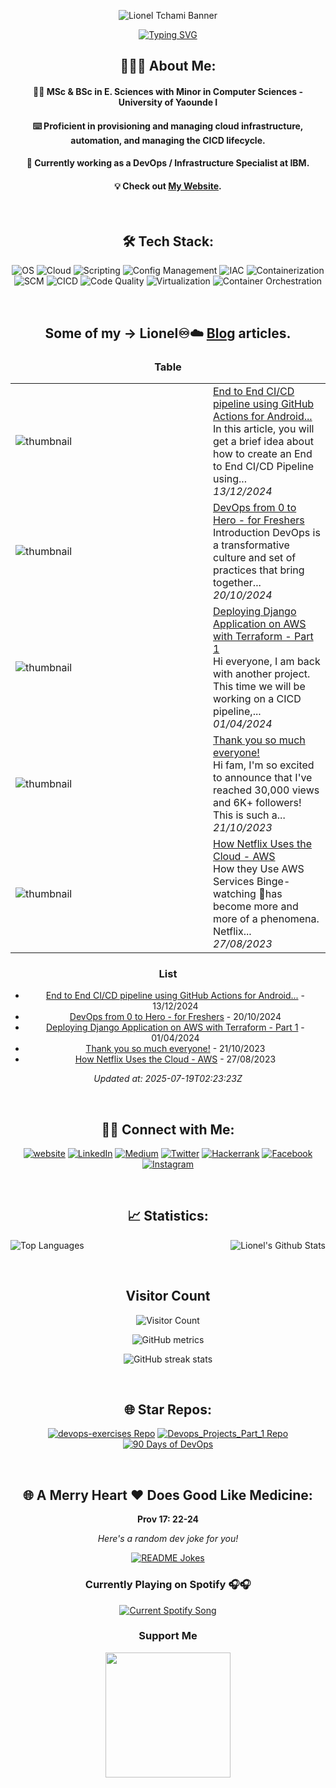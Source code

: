 <div align="center">

![Lionel Tchami Banner](https://res.cloudinary.com/dvdi2oaso/image/upload/v1670328710/GithubProfile/avento_mz8ci4.gif)

[![Typing SVG](https://readme-typing-svg.demolab.com?font=Josefin+Sans&size=30&duration=1500&pause=500&color=59C8BB&width=400&lines&height=50&lines=Hello,+Nice+to+Meet+you...%F0%9F%98%83;I+am+LIONEL+TCHAMI;DevOps+Consultant+@+IBM)](https://git.io/typing-svg)

## 👨🏻‍💻 About Me:

#### 👨‍🎓 MSc & BSc in E. Sciences with Minor in Computer Sciences - University of Yaounde I

#### ⌨️ Proficient in provisioning and managing cloud infrastructure, automation, and managing the CICD lifecycle.

#### 🌱 Currently working as a DevOps / Infrastructure Specialist at IBM.

#### 💡 Check out [My Website](https://softwaresennin.dev/).

&nbsp; &nbsp;
&nbsp; &nbsp;

## 🛠 Tech Stack:

![OS](https://img.shields.io/badge/OS-Linux%20%7C%20Windows%20%7C%20MacOS-red)
![Cloud](https://img.shields.io/badge/Cloud-AWS%20%7C%20Azure%20%7C%20GCP-blue)
![Scripting](https://img.shields.io/badge/Scripting-PowerShell%20%7C%20Shell-lemon)
![Config Management](https://img.shields.io/badge/Config%20Management-Ansible-black)
![IAC](https://img.shields.io/badge/IAC-Terraform-teal)
![Containerization](https://img.shields.io/badge/Containerization-Docker-azure)
![SCM](https://img.shields.io/badge/SCM-Github%20%7C%20BitBucket%20%7C%20GitLab-orange)
![CICD](https://img.shields.io/badge/CICD-Jenkins%20%7C%20Azure%20DevOps-yellow)
![Code Quality](https://img.shields.io/badge/Code%20Quality-SonarQube/Cloud-violet)
![Virtualization](https://img.shields.io/badge/Virtualization-Vagrant-skyblue)
![Container Orchestration](https://img.shields.io/badge/Orchestration-Kubernetes-blue)

&nbsp; &nbsp;
&nbsp; &nbsp;

## Some of my -> Lionel♾️☁️ [Blog](dev.to/softwaresennin) articles.

### Table


<table>
        <tr>
            <td width="300px"><img src="https://media2.dev.to/dynamic/image/width=1000,height=420,fit=cover,gravity=auto,format=auto/https%3A%2F%2Fdev-to-uploads.s3.amazonaws.com%2Fuploads%2Farticles%2Fxqzv6vial3qxfc0hfrrn.png" alt="thumbnail"></td>
            <td>
                <a href="https://dev.to/devcloudninjas/end-to-end-cicd-pipeline-using-github-actions-for-android-application-36i5">End to End CI/CD pipeline using GitHub Actions for Android...</a>
                <div>In this article, you will get a brief idea about how to create an End to End CI/CD Pipeline using...</div>
                <div><i>13/12/2024</i></div>
            </td>
        </tr>
        <tr>
            <td width="300px"><img src="https://media2.dev.to/dynamic/image/width=1000,height=420,fit=cover,gravity=auto,format=auto/https%3A%2F%2Fdev-to-uploads.s3.amazonaws.com%2Fuploads%2Farticles%2Fumd2kjr2kjcri2485iep.png" alt="thumbnail"></td>
            <td>
                <a href="https://dev.to/devcloudninjas/devops-from-0-to-hero-for-freshers-3mj4">DevOps from 0 to Hero - for Freshers</a>
                <div>Introduction   DevOps is a transformative culture and set of practices that bring together...</div>
                <div><i>20/10/2024</i></div>
            </td>
        </tr>
        <tr>
            <td width="300px"><img src="https://media2.dev.to/dynamic/image/width=1000,height=420,fit=cover,gravity=auto,format=auto/https%3A%2F%2Fdev-to-uploads.s3.amazonaws.com%2Fuploads%2Farticles%2Fs4h8iv52tg9h0nhvqpmb.png" alt="thumbnail"></td>
            <td>
                <a href="https://dev.to/softwaresennin/deploying-django-application-on-aws-with-terraform-1j7e">Deploying Django Application on AWS with Terraform - Part 1</a>
                <div>Hi everyone, I am back with another project. This time we will be working on a CICD pipeline,...</div>
                <div><i>01/04/2024</i></div>
            </td>
        </tr>
        <tr>
            <td width="300px"><img src="https://media2.dev.to/dynamic/image/width=1000,height=420,fit=cover,gravity=auto,format=auto/https%3A%2F%2Fdev-to-uploads.s3.amazonaws.com%2Fuploads%2Farticles%2F8985inuwxibsv88wlwsr.gif" alt="thumbnail"></td>
            <td>
                <a href="https://dev.to/softwaresennin/thank-you-so-much-everyone-p7j">Thank you so much everyone!</a>
                <div>Hi fam, I&#39;m so excited to announce that I&#39;ve reached 30,000 views and 6K&#43; followers! This is such a...</div>
                <div><i>21/10/2023</i></div>
            </td>
        </tr>
        <tr>
            <td width="300px"><img src="https://media2.dev.to/dynamic/image/width=1000,height=420,fit=cover,gravity=auto,format=auto/https%3A%2F%2Fdev-to-uploads.s3.amazonaws.com%2Fuploads%2Farticles%2Fh6of5pfchsmpu7iurjtd.png" alt="thumbnail"></td>
            <td>
                <a href="https://dev.to/aws-builders/how-netflix-uses-the-cloud-aws-191c">How Netflix Uses the Cloud - AWS</a>
                <div>How they Use AWS Services   Binge-watching 🍿has become more and more of a phenomena. Netflix...</div>
                <div><i>27/08/2023</i></div>
            </td>
        </tr>
</table>


### List

- [End to End CI/CD pipeline using GitHub Actions for Android...](https://dev.to/devcloudninjas/end-to-end-cicd-pipeline-using-github-actions-for-android-application-36i5) - 13/12/2024
- [DevOps from 0 to Hero - for Freshers](https://dev.to/devcloudninjas/devops-from-0-to-hero-for-freshers-3mj4) - 20/10/2024
- [Deploying Django Application on AWS with Terraform - Part 1](https://dev.to/softwaresennin/deploying-django-application-on-aws-with-terraform-1j7e) - 01/04/2024
- [Thank you so much everyone!](https://dev.to/softwaresennin/thank-you-so-much-everyone-p7j) - 21/10/2023
- [How Netflix Uses the Cloud - AWS](https://dev.to/aws-builders/how-netflix-uses-the-cloud-aws-191c) - 27/08/2023

*Updated at: 2025-07-19T02:23:23Z*


&nbsp; &nbsp;
&nbsp; &nbsp;

## 🤝🏻 Connect with Me:

[![website](https://img.shields.io/badge/Website-www.apotitech.com-green?style=flat&logo=Google-Chrome)](https://www.apotitech.com)
[![LinkedIn](https://img.shields.io/badge/LinkedIn-Lionel_Tchami-blue?style=flat&logo=linkedin)](https://linkedin.com/in/lionel-tchami)
[![Medium](https://img.shields.io/badge/Medium-Lionel_Tchami-black?style=flat&logo=medium)](https://www.medium.com/lioneltchami/)
[![Twitter](https://img.shields.io/badge/Twitter-lionel_tchami-blue?style=flat&logo=twitter)](https://www.twitter.com/lionel_tchami/)
[![Hackerrank](https://img.shields.io/badge/Hackerrank-apotitech-green?style=flat&logo=hackerrank)](https://www.hackerrank.com/apotitech)
[![Facebook](https://img.shields.io/badge/Facebook-apotitech-blue?style=flat&logo=facebook)](https://www.facebook.com/apotitech)
[![Instagram](https://img.shields.io/badge/Instagram-apotitech-purple?style=flat&logo=instagram)](https://www.instagram.com/apotitech/)

&nbsp; &nbsp;
&nbsp; &nbsp;

## 📈 Statistics:

<img align="left" src="https://github-readme-stats.vercel.app/api/top-langs/?username=apotitech&theme=tokyonight&langs_count=12&layout=compact&hide=Jupyter%20Notebook,html,css" alt="Top Languages">

<img align="right" src="https://github-readme-stats.vercel.app/api?username=apotitech&include_all_commits=true&count_private=true&show_icons=true&line_height=20&title_color=7A7ADB&icon_color=2234AE&text_color=D3D3D3&bg_color=0,000000,130F40" alt="Lionel's Github Stats">


<br clear="left"/>

&nbsp; &nbsp;

## Visitor Count
![Visitor Count](https://profile-counter.glitch.me/{apotitech}/count.svg)

![GitHub metrics](https://metrics.lecoq.io/apotitech)

![GitHub streak stats](https://github-readme-streak-stats.herokuapp.com/?user=apotitech&theme=black-ice&hide_border=true&stroke=0000&background=060A0CD0)  


&nbsp; &nbsp;

## 🌐 Star Repos:

[![devops-exercises Repo](https://github-readme-stats.vercel.app/api/pin/?username=apotitech&repo=devops-exercises)](https://github.com/apotitech/devops-exercises)
[![Devops_Projects_Part_1 Repo](https://github-readme-stats.vercel.app/api/pin/?username=apotitech&repo=Devops_Projects_Part_1)](https://github.com/apotitech/Devops_Projects_Part_1)
[![90 Days of DevOps](https://github-readme-stats.vercel.app/api/pin/?username=apotitech&repo=90DaysOfDevOps)](https://github.com/apotitech/90DaysOfDevOps)


&nbsp; &nbsp;
&nbsp; &nbsp;

## 🌐 A Merry Heart ❤️ Does Good Like Medicine:

**Prov 17: 22-24**

<i>Here's a random dev joke for you!</i>

<a href="https://readme-jokes.vercel.app"><img src="https://readme-jokes.vercel.app/api" alt="README Jokes"></a>

### Currently Playing on Spotify 🎧🎧

<a href="https://open.spotify.com/user/maexmmoqb2i3m5ckj2cknj399">
  <img src="https://spotify-readme.vercel.app/api?theme=dark" alt="Current Spotify Song">
</a>


### Support Me
<a href="https://www.buymeacoffee.com/micahshallom"><img src="https://cdn.buymeacoffee.com/buttons/v2/default-yellow.png" width="200" /></a>

</div>
